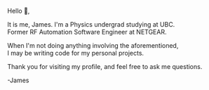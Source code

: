 Hello 👋,

It is me, James. I'm a Physics undergrad studying at UBC.  
Former RF Automation Software Engineer at NETGEAR.  

When I'm not doing anything involving the aforementioned,  
I may be writing code for my personal projects.  

Thank you for visiting my profile, 
and feel free to ask me questions.

-James


<!--
**sbgum/sbgum** is a ✨ _special_ ✨ repository because its `README.md` (this file) appears on your GitHub profile.

Here are some ideas to get you started:

- 🔭 I’m currently working on ...
- 🌱 I’m currently learning ...
- 👯 I’m looking to collaborate on ...
- 🤔 I’m looking for help with ...
- 💬 Ask me about ...
- 📫 How to reach me: ...
- 😄 Pronouns: ...
- ⚡ Fun fact: ...
-->
